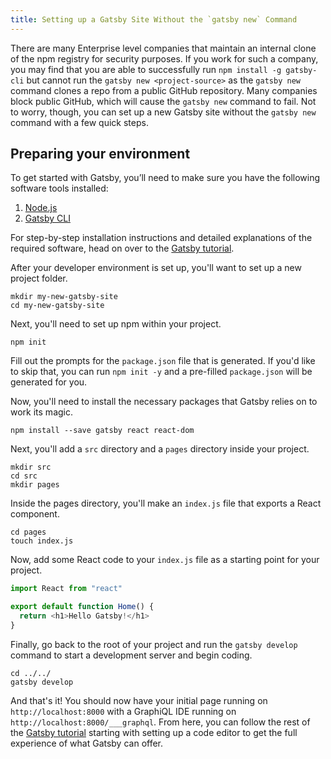 ```yaml
---
title: Setting up a Gatsby Site Without the `gatsby new` Command
---
```


There are many Enterprise level companies that maintain an internal clone of the npm registry for security purposes. If you work for such a company, you may find that you are able to successfully run `npm install -g gatsby-cli` but cannot run the `gatsby new <project-source>` as the `gatsby new` command clones a repo from a public GitHub repository. Many companies block public GitHub, which will cause the `gatsby new` command to fail. Not to worry, though, you can set up a new Gatsby site without the `gatsby new` command with a few quick steps.

## Preparing your environment

To get started with Gatsby, you’ll need to make sure you have the following software tools installed:

1. [Node.js](/tutorial/part-zero/#install-nodejs-for-your-appropriate-operating-system)
2. [Gatsby CLI](/tutorial/part-zero/#using-the-gatsby-cli)

For step-by-step installation instructions and detailed explanations of the required software, head on over to the [Gatsby tutorial](/tutorial/part-zero/).

After your developer environment is set up, you'll want to set up a new project folder.

```shell
mkdir my-new-gatsby-site
cd my-new-gatsby-site
```

Next, you'll need to set up npm within your project.

```shell
npm init
```

Fill out the prompts for the `package.json` file that is generated. If you'd like to skip that, you can run `npm init -y` and a pre-filled `package.json` will be generated for you.

Now, you'll need to install the necessary packages that Gatsby relies on to work its magic.

```shell
npm install --save gatsby react react-dom
```

Next, you'll add a `src` directory and a `pages` directory inside your project.

```shell
mkdir src
cd src
mkdir pages
```

Inside the pages directory, you'll make an `index.js` file that exports a React component.

```shell
cd pages
touch index.js
```

Now, add some React code to your `index.js` file as a starting point for your project.

```jsx:title=src/pages/index.js
import React from "react"

export default function Home() {
  return <h1>Hello Gatsby!</h1>
}
```

Finally, go back to the root of your project and run the `gatsby develop` command to start a development server and begin coding.

```shell
cd ../../
gatsby develop
```

And that's it! You should now have your initial page running on `http://localhost:8000` with a GraphiQL IDE running on `http://localhost:8000/___graphql`. From here, you can follow the rest of the [Gatsby tutorial](/tutorial/part-zero/#set-up-a-code-editor) starting with setting up a code editor to get the full experience of what Gatsby can offer.
